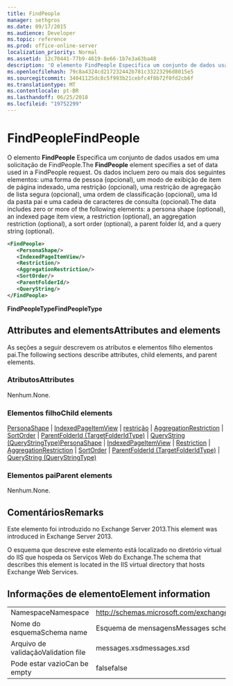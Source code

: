 ```yaml
---
title: FindPeople
manager: sethgros
ms.date: 09/17/2015
ms.audience: Developer
ms.topic: reference
ms.prod: office-online-server
localization_priority: Normal
ms.assetid: 12c70441-77b9-4619-8e66-1b7e3a63ba48
description: 'O elemento FindPeople Especifica um conjunto de dados usados em uma solicitação de FindPeople. Os dados incluem zero ou mais dos seguintes elementos: uma forma de pessoa (opcional), um modo de exibição de item de página indexado, uma restrição (opcional), uma restrição de agregação de lista segura (opcional), uma ordem de classificação (opcional), uma Id da pasta pai e uma cadeia de caracteres de consulta (opcional).'
ms.openlocfilehash: 79c8a4324cd217232442b781c33223296d8015e5
ms.sourcegitcommit: 34041125dc8c5f993b21cebfc4f8b72f0fd2cb6f
ms.translationtype: MT
ms.contentlocale: pt-BR
ms.lasthandoff: 06/25/2018
ms.locfileid: "19752299"
---
```

# <a name="findpeople"></a><span data-ttu-id="3a428-104">FindPeople</span><span class="sxs-lookup"><span data-stu-id="3a428-104">FindPeople</span></span>

<span data-ttu-id="3a428-105">O elemento **FindPeople** Especifica um conjunto de dados usados em uma solicitação de FindPeople.</span><span class="sxs-lookup"><span data-stu-id="3a428-105">The **FindPeople** element specifies a set of data used in a FindPeople request.</span></span> <span data-ttu-id="3a428-106">Os dados incluem zero ou mais dos seguintes elementos: uma forma de pessoa (opcional), um modo de exibição de item de página indexado, uma restrição (opcional), uma restrição de agregação de lista segura (opcional), uma ordem de classificação (opcional), uma Id da pasta pai e uma cadeia de caracteres de consulta (opcional).</span><span class="sxs-lookup"><span data-stu-id="3a428-106">The data includes zero or more of the following elements: a persona shape (optional), an indexed page item view, a restriction (optional), an aggregation restriction (optional), a sort order (optional), a parent folder Id, and a query string (optional).</span></span> 
  
```XML
<FindPeople>
   <PersonaShape/>
   <IndexedPageItemView/>
   <Restriction/>
   <AggregationRestriction/>
   <SortOrder/>
   <ParentFolderId/>
   <QueryString/>
</FindPeople>
```

 <span data-ttu-id="3a428-107">**FindPeopleType**</span><span class="sxs-lookup"><span data-stu-id="3a428-107">**FindPeopleType**</span></span>
## <a name="attributes-and-elements"></a><span data-ttu-id="3a428-108">Attributes and elements</span><span class="sxs-lookup"><span data-stu-id="3a428-108">Attributes and elements</span></span>

<span data-ttu-id="3a428-109">As seções a seguir descrevem os atributos e elementos filho elementos pai.</span><span class="sxs-lookup"><span data-stu-id="3a428-109">The following sections describe attributes, child elements, and parent elements.</span></span>
  
### <a name="attributes"></a><span data-ttu-id="3a428-110">Atributos</span><span class="sxs-lookup"><span data-stu-id="3a428-110">Attributes</span></span>

<span data-ttu-id="3a428-111">Nenhum.</span><span class="sxs-lookup"><span data-stu-id="3a428-111">None.</span></span>
  
### <a name="child-elements"></a><span data-ttu-id="3a428-112">Elementos filho</span><span class="sxs-lookup"><span data-stu-id="3a428-112">Child elements</span></span>

<span data-ttu-id="3a428-113">[PersonaShape](personashape.md) | [IndexedPageItemView](indexedpageitemview.md) | [restrição](restriction.md) | [AggregationRestriction](aggregationrestriction.md) | [SortOrder](sortorder.md) | [ParentFolderId (TargetFolderIdType)](parentfolderid-targetfolderidtype.md)  |  [ QueryString (QueryStringType)](querystring-querystringtype.md)</span><span class="sxs-lookup"><span data-stu-id="3a428-113">[PersonaShape](personashape.md) | [IndexedPageItemView](indexedpageitemview.md) | [Restriction](restriction.md) | [AggregationRestriction](aggregationrestriction.md) | [SortOrder](sortorder.md) | [ParentFolderId (TargetFolderIdType)](parentfolderid-targetfolderidtype.md) | [QueryString (QueryStringType)](querystring-querystringtype.md)</span></span>
  
### <a name="parent-elements"></a><span data-ttu-id="3a428-114">Elementos pai</span><span class="sxs-lookup"><span data-stu-id="3a428-114">Parent elements</span></span>

<span data-ttu-id="3a428-115">Nenhum.</span><span class="sxs-lookup"><span data-stu-id="3a428-115">None.</span></span>
  
## <a name="remarks"></a><span data-ttu-id="3a428-116">Comentários</span><span class="sxs-lookup"><span data-stu-id="3a428-116">Remarks</span></span>

<span data-ttu-id="3a428-117">Este elemento foi introduzido no Exchange Server 2013.</span><span class="sxs-lookup"><span data-stu-id="3a428-117">This element was introduced in Exchange Server 2013.</span></span>
  
<span data-ttu-id="3a428-118">O esquema que descreve este elemento está localizado no diretório virtual do IIS que hospeda os Serviços Web do Exchange.</span><span class="sxs-lookup"><span data-stu-id="3a428-118">The schema that describes this element is located in the IIS virtual directory that hosts Exchange Web Services.</span></span>
  
## <a name="element-information"></a><span data-ttu-id="3a428-119">Informações de elemento</span><span class="sxs-lookup"><span data-stu-id="3a428-119">Element information</span></span>

|||
|:-----|:-----|
|<span data-ttu-id="3a428-120">Namespace</span><span class="sxs-lookup"><span data-stu-id="3a428-120">Namespace</span></span>  <br/> |http://schemas.microsoft.com/exchange/services/2006/messages  <br/> |
|<span data-ttu-id="3a428-121">Nome do esquema</span><span class="sxs-lookup"><span data-stu-id="3a428-121">Schema name</span></span>  <br/> |<span data-ttu-id="3a428-122">Esquema de mensagens</span><span class="sxs-lookup"><span data-stu-id="3a428-122">Messages schema</span></span>  <br/> |
|<span data-ttu-id="3a428-123">Arquivo de validação</span><span class="sxs-lookup"><span data-stu-id="3a428-123">Validation file</span></span>  <br/> |<span data-ttu-id="3a428-124">messages.xsd</span><span class="sxs-lookup"><span data-stu-id="3a428-124">messages.xsd</span></span>  <br/> |
|<span data-ttu-id="3a428-125">Pode estar vazio</span><span class="sxs-lookup"><span data-stu-id="3a428-125">Can be empty</span></span>  <br/> |<span data-ttu-id="3a428-126">false</span><span class="sxs-lookup"><span data-stu-id="3a428-126">false</span></span>  <br/> |
   

